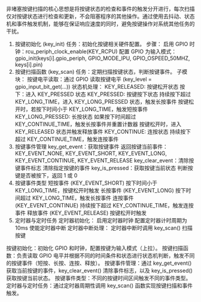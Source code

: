 非堵塞按键扫描的核心思想是将按键状态的检查和事件的触发分开进行，每次扫描仅对按键状态进行检查和更新，不会阻塞程序的其他操作。通过使用去抖动、状态机和事件触发机制，能够在保证响应速度的同时，避免按键操作对系统其他任务的干扰。
1. 按键初始化 (key_init)
任务：初始化按键相关硬件配置。
步骤：
启用 GPIO 时钟：rcu_periph_clock_enable(KEY_RCPU)
配置 GPIO 为输入模式：gpio_init(keys[i].gpio_periph, GPIO_MODE_IPU, GPIO_OSPEED_50MHZ, keys[i].pin)
2. 按键扫描函数 (key_scan)
任务：定期扫描按键状态，判断按键事件。
子模块：
按键电平读取：通过 GPIO 读取按键电平 (key_level = gpio_input_bit_get(...))
状态机处理：
KEY_RELEASED: 按键松开状态
按下：进入 KEY_PRESSED 状态
KEY_PRESSED: 按键按下状态
持续按下超过 KEY_LONG_TIME，进入 KEY_LONG_PRESSED 状态，触发长按事件
按键松开时，若按下时间小于 KEY_LONG_TIME，触发短按事件
KEY_LONG_PRESSED: 长按状态
如果按下时间超过 KEY_CONTINUE_TIME，触发长按事件并重置计数器
按键松开时，进入 KEY_RELEASED 状态并触发释放事件
KEY_CONTINUE: 连按状态
持续按下超过 KEY_CONTINUE_TIME，触发连按事件
3. 按键事件管理
key_get_event：获取按键事件
返回按键当前事件：KEY_EVENT_NONE, KEY_EVENT_SHORT, KEY_EVENT_LONG, KEY_EVENT_CONTINUE, KEY_EVENT_RELEASE
key_clear_event：清除按键事件标志
清除指定按键的事件
key_is_pressed：获取按键当前状态
判断按键是否被按下，返回 1 或 0
4. 按键事件类型
短按事件 (KEY_EVENT_SHORT)
按下时间小于 KEY_LONG_TIME，按键松开时触发
长按事件 (KEY_EVENT_LONG)
按下时间超过 KEY_LONG_TIME，触发长按事件
连按事件 (KEY_EVENT_CONTINUE)
持续按下超过 KEY_CONTINUE_TIME，触发连按事件
释放事件 (KEY_EVENT_RELEASE)
按键松开时触发
5. 定时器与定时任务
定时器初始化：
启用定时器时钟
配置定时器计时周期为 10ms
使能定时器中断
定时器中断处理：
定时器中断时调用 key_scan() 扫描按键


按键初始化：初始化 GPIO 和时钟，配置按键为输入模式（上拉）。
按键扫描函数：负责读取 GPIO 电平并根据不同的时间条件和状态进行状态机判断，触发不同的按键事件（短按、长按、连按、释放）。
按键事件管理：通过 key_get_event() 获取当前按键的事件，key_clear_event() 清除事件标志，以及 key_is_pressed() 获取按键当前状态。
按键事件类型：不同的按键时间区间触发不同的事件类型。
定时器与定时任务：通过定时器周期性调用 key_scan() 函数实现按键扫描和事件触发。
